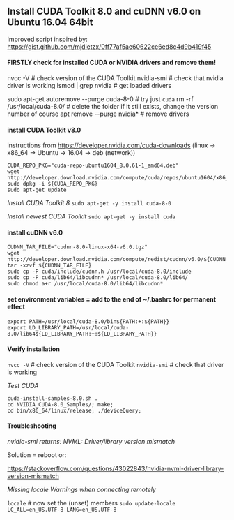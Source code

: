 ## Install CUDA Toolkit 8.0 and cuDNN v6.0 on Ubuntu 16.04 64bit

Improved script inspired by: https://gist.github.com/mjdietzx/0ff77af5ae60622ce6ed8c4d9b419f45

#### FIRSTLY check for installed CUDA or NVIDIA drivers and remove them!
nvcc -V # check version of the CUDA Toolkit
nvidia-smi # check that nvidia driver is working
lsmod | grep nvidia # get loaded drivers

sudo apt-get autoremove --purge cuda-8-0 # try just `cuda`
rm -rf /usr/local/cuda-8.0/ # delete the folder if it still exists, change the version number of course
apt remove --purge nvidia* # remove drivers

#### install CUDA Toolkit v8.0

instructions from https://developer.nvidia.com/cuda-downloads (linux -> x86_64 -> Ubuntu -> 16.04 -> deb (network))

```
CUDA_REPO_PKG="cuda-repo-ubuntu1604_8.0.61-1_amd64.deb"
wget http://developer.download.nvidia.com/compute/cuda/repos/ubuntu1604/x86_64/${CUDA_REPO_PKG}
sudo dpkg -i ${CUDA_REPO_PKG}
sudo apt-get update
```

*Install CUDA Toolkit 8*
`sudo apt-get -y install cuda-8-0`

*Install newest CUDA Toolkit*
`sudo apt-get -y install cuda`


#### install cuDNN v6.0

```
CUDNN_TAR_FILE="cudnn-8.0-linux-x64-v6.0.tgz"
wget http://developer.download.nvidia.com/compute/redist/cudnn/v6.0/${CUDNN_TAR_FILE}
tar -xzvf ${CUDNN_TAR_FILE}
sudo cp -P cuda/include/cudnn.h /usr/local/cuda-8.0/include
sudo cp -P cuda/lib64/libcudnn* /usr/local/cuda-8.0/lib64/
sudo chmod a+r /usr/local/cuda-8.0/lib64/libcudnn*
```

#### set environment variables = add to the end of ~/.bashrc for permanent effect

```
export PATH=/usr/local/cuda-8.0/bin${PATH:+:${PATH}}
export LD_LIBRARY_PATH=/usr/local/cuda-8.0/lib64${LD_LIBRARY_PATH:+:${LD_LIBRARY_PATH}}
```


#### Verify installation

`nvcc -V` # check version of the CUDA Toolkit
`nvidia-smi` # check that driver is working

*Test CUDA*

```
cuda-install-samples-8.0.sh .
cd NVIDIA_CUDA-8.0_Samples/; make;
cd bin/x86_64/linux/release; ./deviceQuery;
```

#### Troubleshooting

*nvidia-smi returns: NVML: Driver/library version mismatch*

Solution = reboot or:

https://stackoverflow.com/questions/43022843/nvidia-nvml-driver-library-version-mismatch

*Missing locale Warnings when connecting remotely*

`locale` # now set the (unset) members
`sudo update-locale LC_ALL=en_US.UTF-8 LANG=en_US.UTF-8`
